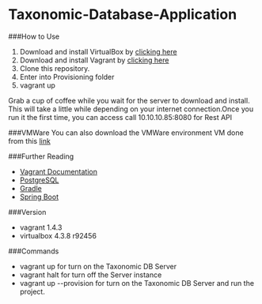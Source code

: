 # Taxonomic-Database-Application

###How to Use
1. Download and install VirtualBox by [clicking here](https://www.virtualbox.org/wiki/Downloads)
2. Download and install Vagrant by [clicking here](http://downloads.vagrantup.com/)
3. Clone this repository.
4. Enter into Provisioning folder
5. vagrant up

Grab a cup of coffee while you wait for the server to download and install.
This will take a little while depending on your internet connection.Once you run it the first time,
you can access call 10.10.10.85:8080 for Rest API

###VMWare
You can also download the VMWare environment VM done from this [link](https://s3-sa-east-1.amazonaws.com/environment-vm/Taxonomic-DB_06122015.ova)

###Further Reading
- [Vagrant Documentation](http://docs.vagrantup.com/v2/getting-started/index.html)
- [PostgreSQL](http://www.postgresql.org/)
- [Gradle](https://gradle.org/)
- [Spring Boot](http://projects.spring.io/spring-boot/)

###Version
- vagrant 1.4.3
- virtualbox 4.3.8 r92456

###Commands
- vagrant up for turn on the Taxonomic DB Server
- vagrant halt for turn off the Server instance
- vagrant up --provision for turn on the Taxonomic DB Server and run the project.
